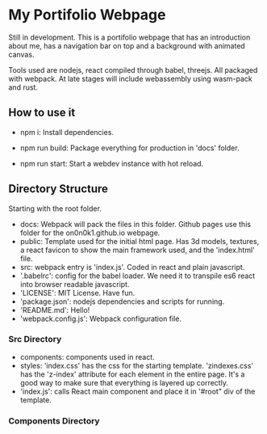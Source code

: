 # My Portifolio Webpage

Still in development. This is a portifolio webpage that has an introduction about me, has a navigation bar on top and a background with animated canvas.

Tools used are nodejs, react compiled through babel, threejs. All packaged with webpack. At late stages will include webassembly using wasm-pack and rust.


## How to use it

 - npm i: Install dependencies.

 - npm run build: Package everything for production in 'docs' folder.

 - npm run start: Start a webdev instance with hot reload.


## Directory Structure

Starting with the root folder.

 - docs: Webpack will pack the files in this folder. Github pages use this folder for the on0n0k1.github.io webpage.
 - public: Template used for the initial html page. Has 3d models, textures, a react favicon to show the main framework used, and the 'index.html' file.
 - src: webpack entry is 'index.js'. Coded in react and plain javascript.
 - '.babelrc': config for the babel loader. We need it to transpile es6 react into browser readable javascript.
 - 'LICENSE': MIT License. Have fun.
 - 'package.json': nodejs dependencies and scripts for running.
 - 'README.md': Hello!
 - 'webpack.config.js': Webpack configuration file.
 
 
### Src Directory

 - components: components used in react.
 - styles: 'index.css' has the css for the starting template. 'zindexes.css' has the 'z-index' attribute for each element in the entire page. It's a good way to make sure that everything is layered up correctly.
 - 'index.js': calls React main component and place it in '#root" div of the template.

### Components Directory
